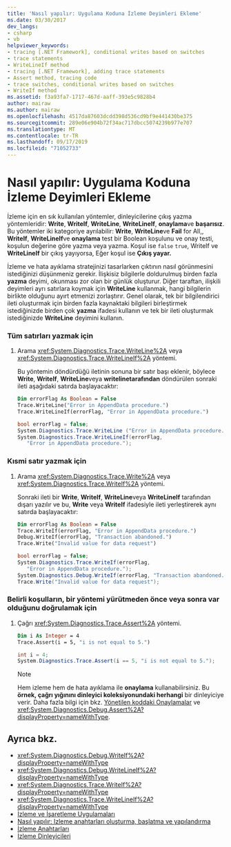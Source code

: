 ```yaml
---
title: 'Nasıl yapılır: Uygulama Koduna İzleme Deyimleri Ekleme'
ms.date: 03/30/2017
dev_langs:
- csharp
- vb
helpviewer_keywords:
- tracing [.NET Framework], conditional writes based on switches
- trace statements
- WriteLineIf method
- tracing [.NET Framework], adding trace statements
- Assert method, tracing code
- trace switches, conditional writes based on switches
- WriteIf method
ms.assetid: f3a93fa7-1717-467d-aaff-393e5c9828b4
author: mairaw
ms.author: mairaw
ms.openlocfilehash: 4517da87603dcdd398d536cd9bf9e441430be375
ms.sourcegitcommit: 289e06e904b72f34ac717dbcc5074239b977e707
ms.translationtype: MT
ms.contentlocale: tr-TR
ms.lasthandoff: 09/17/2019
ms.locfileid: "71052733"
---
```

# <a name="how-to-add-trace-statements-to-application-code"></a>Nasıl yapılır: Uygulama Koduna İzleme Deyimleri Ekleme
İzleme için en sık kullanılan yöntemler, dinleyicilerine çıkış yazma yöntemleridir: **Write**, **WriteIf**, **WriteLine**, **WriteLineIf**, **onaylama**ve **başarısız**. Bu yöntemler iki kategoriye ayrılabilir: **Write**, **WriteLine**ve **Fail** for All,, **WriteIf**, **WriteLineIf**ve **onaylama** test bir Boolean koşulunu ve onay testi, koşulun değerine göre yazma veya yazma. Koşul ise `false` `true`, WriteIf ve **WriteLineIf** bir çıkış yayıyorsa, Eğer koşul ise **Çıkış yayar.**  
  
 İzleme ve hata ayıklama stratejinizi tasarlarken çıktının nasıl görünmesini istediğinizi düşünmeniz gerekir. İlişkisiz bilgilerle doldurulmuş birden fazla **yazma** deyimi, okunması zor olan bir günlük oluşturur. Diğer taraftan, ilişkili deyimleri ayrı satırlara koymak için **WriteLine** kullanmak, hangi bilgilerin birlikte olduğunu ayırt etmenizi zorlaştırır. Genel olarak, tek bir bilgilendirici ileti oluşturmak için birden fazla kaynaktaki bilgileri birleştirmek istediğinizde birden çok **yazma** ifadesi kullanın ve tek bir ileti oluşturmak istediğinizde **WriteLine** deyimini kullanın.  
  
### <a name="to-write-a-complete-line"></a>Tüm satırları yazmak için  
  
1. Arama <xref:System.Diagnostics.Trace.WriteLine%2A> veya <xref:System.Diagnostics.Trace.WriteLineIf%2A> yöntemi.  
  
     Bu yöntemin döndürdüğü iletinin sonuna bir satır başı eklenir, böylece **Write**, **WriteIf**, **WriteLine**veya **writelinetarafından** döndürülen sonraki ileti aşağıdaki satırda başlayacaktır:  
  
    ```vb  
    Dim errorFlag As Boolean = False  
    Trace.WriteLine("Error in AppendData procedure.")  
    Trace.WriteLineIf(errorFlag, "Error in AppendData procedure.")  
    ```  
  
    ```csharp  
    bool errorFlag = false;  
    System.Diagnostics.Trace.WriteLine ("Error in AppendData procedure.");  
    System.Diagnostics.Trace.WriteLineIf(errorFlag,   
       "Error in AppendData procedure.");  
    ```  
  
### <a name="to-write-a-partial-line"></a>Kısmi satır yazmak için  
  
1. Arama <xref:System.Diagnostics.Trace.Write%2A> veya <xref:System.Diagnostics.Trace.WriteIf%2A> yöntemi.  
  
     Sonraki ileti bir **Write**, **WriteIf**, **WriteLine**veya **WriteLineIf** tarafından dışarı yazılır ve bu, **Write** veya **WriteIf** ifadesiyle ileti yerleştirerek aynı satırda başlayacaktır:  
  
    ```vb  
    Dim errorFlag As Boolean = False  
    Trace.WriteIf(errorFlag, "Error in AppendData procedure.")  
    Debug.WriteIf(errorFlag, "Transaction abandoned.")  
    Trace.Write("Invalid value for data request")  
    ```  
  
    ```csharp  
    bool errorFlag = false;  
    System.Diagnostics.Trace.WriteIf(errorFlag,   
       "Error in AppendData procedure.");  
    System.Diagnostics.Debug.WriteIf(errorFlag, "Transaction abandoned.");  
    Trace.Write("Invalid value for data request");  
    ```  
  
### <a name="to-verify-that-certain-conditions-exist-either-before-or-after-you-execute-a-method"></a>Belirli koşulların, bir yöntemi yürütmeden önce veya sonra var olduğunu doğrulamak için  
  
1. Çağrı <xref:System.Diagnostics.Trace.Assert%2A> yöntemi.  
  
    ```vb  
    Dim i As Integer = 4  
    Trace.Assert(i = 5, "i is not equal to 5.")  
    ```  
  
    ```csharp  
    int i = 4;  
    System.Diagnostics.Trace.Assert(i == 5, "i is not equal to 5.");  
    ```  
  
    > [!NOTE]
    > Hem izleme hem de hata ayıklama ile **onaylama** kullanabilirsiniz. Bu **örnek, çağrı yığınını dinleyici koleksiyonundaki herhangi** bir dinleyiciye verir. Daha fazla bilgi için bkz. [Yönetilen koddaki Onaylamalar](/visualstudio/debugger/assertions-in-managed-code) ve <xref:System.Diagnostics.Debug.Assert%2A?displayProperty=nameWithType>.  
  
## <a name="see-also"></a>Ayrıca bkz.

- <xref:System.Diagnostics.Debug.WriteIf%2A?displayProperty=nameWithType>
- <xref:System.Diagnostics.Debug.WriteLineIf%2A?displayProperty=nameWithType>
- <xref:System.Diagnostics.Trace.WriteIf%2A?displayProperty=nameWithType>
- <xref:System.Diagnostics.Trace.WriteLineIf%2A?displayProperty=nameWithType>
- [İzleme ve İşaretleme Uygulamaları](tracing-and-instrumenting-applications.md)
- [Nasıl yapılır: Izleme anahtarları oluşturma, başlatma ve yapılandırma](how-to-create-initialize-and-configure-trace-switches.md)
- [İzleme Anahtarları](trace-switches.md)
- [İzleme Dinleyicileri](trace-listeners.md)
